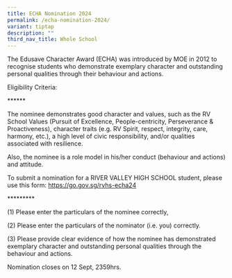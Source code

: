 ```yaml
---
title: ECHA Nomination 2024
permalink: /echa-nomination-2024/
variant: tiptap
description: ""
third_nav_title: Whole School
---
```

<p>The Edusave Character Award (ECHA) was introduced by MOE in 2012 to recognise
students who demonstrate exemplary character and outstanding personal qualities
through their behaviour and actions.</p>
<p>Eligibility Criteria:</p>
<p>******</p>
<p>The nominee demonstrates good character and values, such as the RV School
Values (Pursuit of Excellence, People-centricity, Perseverance &amp; Proactiveness),
character traits (e.g. RV Spirit, respect, integrity, care, harmony, etc.),
a high level of civic responsibility, and/or qualities associated with
resilience.</p>
<p>Also, the nominee is a role model in his/her conduct (behaviour and actions)
and attitude.</p>
<p>To submit a nomination for a RIVER VALLEY HIGH SCHOOL student, please
use this form: <a href="https://go.gov.sg/rvhs-echa24" rel="noopener noreferrer nofollow" target="_blank">https://go.gov.sg/rvhs-echa24</a>
</p>
<p>*********</p>
<p>(1) Please enter the particulars of the nominee correctly,</p>
<p>(2) Please enter the particulars of the nominator (i.e. you) correctly.</p>
<p>(3) Please provide clear evidence of how the nominee has demonstrated
exemplary character and outstanding personal qualities through the behaviour
and actions.</p>
<p>Nomination closes on 12 Sept, 2359hrs.</p>